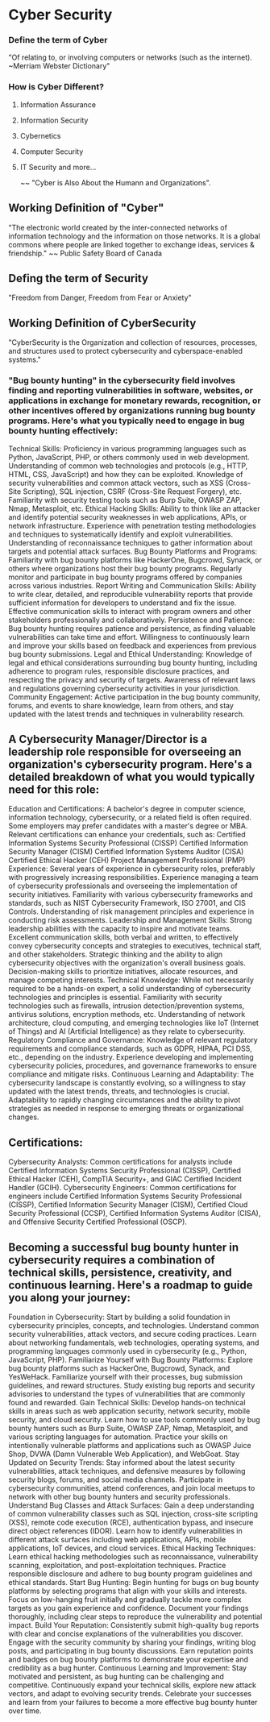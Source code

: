 # Cyber Security
### Define the term of Cyber
"Of relating to, or involving computers or networks (such as the internet). ~Merriam Webster Dictionary"
### How is Cyber Different?
1. Information Assurance
2. Information Security
3. Cybernetics
4. Computer Security
5. IT Security and more...

   ~~ "Cyber is Also About the Humann and Organizations".
## Working Definition of "Cyber"
"The electronic world created by the inter-connected networks of information technology and the information on those networks. It is a global commons where people are linked together
to exchange ideas, services & friendship."   ~~ Public Safety Board of Canada

## Defing the term of Security
"Freedom from Danger, Freedom from Fear or Anxiety"

## Working Definition of CyberSecurity
"CyberSecurity is the Organization and collection of resources, processes, and structures used to protect cybersecurity and cyberspace-enabled systems."


### "Bug bounty hunting" in the cybersecurity field involves finding and reporting vulnerabilities in software, websites, or applications in exchange for monetary rewards, recognition, or other incentives offered by organizations running bug bounty programs. Here's what you typically need to engage in bug bounty hunting effectively:

Technical Skills:
Proficiency in various programming languages such as Python, JavaScript, PHP, or others commonly used in web development.
Understanding of common web technologies and protocols (e.g., HTTP, HTML, CSS, JavaScript) and how they can be exploited.
Knowledge of security vulnerabilities and common attack vectors, such as XSS (Cross-Site Scripting), SQL injection, CSRF (Cross-Site Request Forgery), etc.
Familiarity with security testing tools such as Burp Suite, OWASP ZAP, Nmap, Metasploit, etc.
Ethical Hacking Skills:
Ability to think like an attacker and identify potential security weaknesses in web applications, APIs, or network infrastructure.
Experience with penetration testing methodologies and techniques to systematically identify and exploit vulnerabilities.
Understanding of reconnaissance techniques to gather information about targets and potential attack surfaces.
Bug Bounty Platforms and Programs:
Familiarity with bug bounty platforms like HackerOne, Bugcrowd, Synack, or others where organizations host their bug bounty programs.
Regularly monitor and participate in bug bounty programs offered by companies across various industries.
Report Writing and Communication Skills:
Ability to write clear, detailed, and reproducible vulnerability reports that provide sufficient information for developers to understand and fix the issue.
Effective communication skills to interact with program owners and other stakeholders professionally and collaboratively.
Persistence and Patience:
Bug bounty hunting requires patience and persistence, as finding valuable vulnerabilities can take time and effort.
Willingness to continuously learn and improve your skills based on feedback and experiences from previous bug bounty submissions.
Legal and Ethical Understanding:
Knowledge of legal and ethical considerations surrounding bug bounty hunting, including adherence to program rules, responsible disclosure practices, and respecting the privacy and security of targets.
Awareness of relevant laws and regulations governing cybersecurity activities in your jurisdiction.
Community Engagement:
Active participation in the bug bounty community, forums, and events to share knowledge, learn from others, and stay updated with the latest trends and techniques in vulnerability research.
   

## A Cybersecurity Manager/Director is a leadership role responsible for overseeing an organization's cybersecurity program. Here's a detailed breakdown of what you would typically need for this role:

Education and Certifications:
A bachelor's degree in computer science, information technology, cybersecurity, or a related field is often required. Some employers may prefer candidates with a master's degree or MBA.
Relevant certifications can enhance your credentials, such as:
Certified Information Systems Security Professional (CISSP)
Certified Information Security Manager (CISM)
Certified Information Systems Auditor (CISA)
Certified Ethical Hacker (CEH)
Project Management Professional (PMP)
Experience:
Several years of experience in cybersecurity roles, preferably with progressively increasing responsibilities.
Experience managing a team of cybersecurity professionals and overseeing the implementation of security initiatives.
Familiarity with various cybersecurity frameworks and standards, such as NIST Cybersecurity Framework, ISO 27001, and CIS Controls.
Understanding of risk management principles and experience in conducting risk assessments.
Leadership and Management Skills:
Strong leadership abilities with the capacity to inspire and motivate teams.
Excellent communication skills, both verbal and written, to effectively convey cybersecurity concepts and strategies to executives, technical staff, and other stakeholders.
Strategic thinking and the ability to align cybersecurity objectives with the organization's overall business goals.
Decision-making skills to prioritize initiatives, allocate resources, and manage competing interests.
Technical Knowledge:
While not necessarily required to be a hands-on expert, a solid understanding of cybersecurity technologies and principles is essential.
Familiarity with security technologies such as firewalls, intrusion detection/prevention systems, antivirus solutions, encryption methods, etc.
Understanding of network architecture, cloud computing, and emerging technologies like IoT (Internet of Things) and AI (Artificial Intelligence) as they relate to cybersecurity.
Regulatory Compliance and Governance:
Knowledge of relevant regulatory requirements and compliance standards, such as GDPR, HIPAA, PCI DSS, etc., depending on the industry.
Experience developing and implementing cybersecurity policies, procedures, and governance frameworks to ensure compliance and mitigate risks.
Continuous Learning and Adaptability:
The cybersecurity landscape is constantly evolving, so a willingness to stay updated with the latest trends, threats, and technologies is crucial.
Adaptability to rapidly changing circumstances and the ability to pivot strategies as needed in response to emerging threats or organizational changes.



## Certifications:
Cybersecurity Analysts: Common certifications for analysts include Certified Information Systems Security Professional (CISSP), Certified Ethical Hacker (CEH), CompTIA Security+, and GIAC Certified Incident Handler (GCIH).
Cybersecurity Engineers: Common certifications for engineers include Certified Information Systems Security Professional (CISSP), Certified Information Security Manager (CISM), Certified Cloud Security Professional (CCSP), Certified Information Systems Auditor (CISA), and Offensive Security Certified Professional (OSCP).



## Becoming a successful bug bounty hunter in cybersecurity requires a combination of technical skills, persistence, creativity, and continuous learning. Here's a roadmap to guide you along your journey:

Foundation in Cybersecurity:
Start by building a solid foundation in cybersecurity principles, concepts, and technologies. Understand common security vulnerabilities, attack vectors, and secure coding practices.
Learn about networking fundamentals, web technologies, operating systems, and programming languages commonly used in cybersecurity (e.g., Python, JavaScript, PHP).
Familiarize Yourself with Bug Bounty Platforms:
Explore bug bounty platforms such as HackerOne, Bugcrowd, Synack, and YesWeHack. Familiarize yourself with their processes, bug submission guidelines, and reward structures.
Study existing bug reports and security advisories to understand the types of vulnerabilities that are commonly found and rewarded.
Gain Technical Skills:
Develop hands-on technical skills in areas such as web application security, network security, mobile security, and cloud security.
Learn how to use tools commonly used by bug bounty hunters such as Burp Suite, OWASP ZAP, Nmap, Metasploit, and various scripting languages for automation.
Practice your skills on intentionally vulnerable platforms and applications such as OWASP Juice Shop, DVWA (Damn Vulnerable Web Application), and WebGoat.
Stay Updated on Security Trends:
Stay informed about the latest security vulnerabilities, attack techniques, and defensive measures by following security blogs, forums, and social media channels.
Participate in cybersecurity communities, attend conferences, and join local meetups to network with other bug bounty hunters and security professionals.
Understand Bug Classes and Attack Surfaces:
Gain a deep understanding of common vulnerability classes such as SQL injection, cross-site scripting (XSS), remote code execution (RCE), authentication bypass, and insecure direct object references (IDOR).
Learn how to identify vulnerabilities in different attack surfaces including web applications, APIs, mobile applications, IoT devices, and cloud services.
Ethical Hacking Techniques:
Learn ethical hacking methodologies such as reconnaissance, vulnerability scanning, exploitation, and post-exploitation techniques.
Practice responsible disclosure and adhere to bug bounty program guidelines and ethical standards.
Start Bug Hunting:
Begin hunting for bugs on bug bounty platforms by selecting programs that align with your skills and interests.
Focus on low-hanging fruit initially and gradually tackle more complex targets as you gain experience and confidence.
Document your findings thoroughly, including clear steps to reproduce the vulnerability and potential impact.
Build Your Reputation:
Consistently submit high-quality bug reports with clear and concise explanations of the vulnerabilities you discover.
Engage with the security community by sharing your findings, writing blog posts, and participating in bug bounty discussions.
Earn reputation points and badges on bug bounty platforms to demonstrate your expertise and credibility as a bug hunter.
Continuous Learning and Improvement:
Stay motivated and persistent, as bug hunting can be challenging and competitive.
Continuously expand your technical skills, explore new attack vectors, and adapt to evolving security trends.
Celebrate your successes and learn from your failures to become a more effective bug bounty hunter over time.
#
